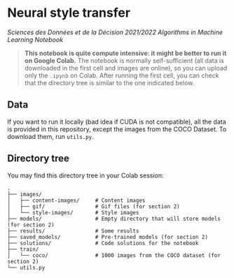 # Neural style transfer
_Sciences des Données et de la Décision 2021/2022
Algorithms in Machine Learning Notebook_

> **This notebook is quite compute intensive: it might be better to run it on Google Colab.**
> The notebook is normally self-sufficient (all data is downloaded in the first cell and images are online), so you can upload only the `.ipynb` on Colab.
> After running the first cell, you can check that the directory tree is similar to the one indicated below.

## Data

If you want to run it locally (bad idea if CUDA is not compatible), all the data is provided in this repository, except the images from the COCO Dataset. To download them, run `utils.py`.

## Directory tree

You may find this directory tree in your Colab session:

    .
    ├── images/
    │   ├── content-images/     # Content images
    │   ├── gif/                # Gif files (for section 2)
    │   └── style-images/       # Style images
    ├── models/                 # Empty directory that will store models (for section 2)
    ├── results/                # Some results
    ├── saved_models/           # Pre-trained models (for section 2)
    ├── solutions/              # Code solutions for the notebook
    ├── train/
    │   └── coco/               # 1000 images from the COCO dataset (for section 2)
    └── utils.py


